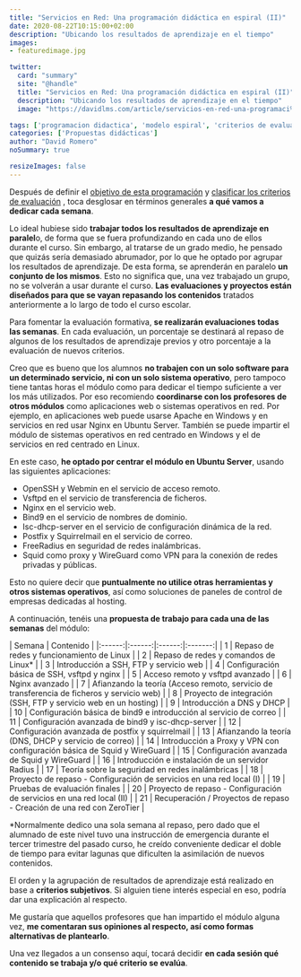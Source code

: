 ```yaml
---
title: "Servicios en Red: Una programación didáctica en espiral (II)"
date: 2020-08-22T10:15:00+02:00
description: "Ubicando los resultados de aprendizaje en el tiempo"
images:
- featuredimage.jpg

twitter:
  card: "summary"
  site: "@handle"
  title: "Servicios en Red: Una programación didáctica en espiral (II)"
  description: "Ubicando los resultados de aprendizaje en el tiempo"
  image: "https://davidlms.com/article/servicios-en-red-una-programaci%C3%B3n-did%C3%A1ctica-en-espiral/featuredimage.jpg"

tags: ['programacion didactica', 'modelo espiral', 'criterios de evaluacion', 'contenidos', 'temporalización', 'servicios en red']
categories: ['Propuestas didácticas']
author: "David Romero"
noSummary: true

resizeImages: false
---
```

Después de definir el  [objetivo de esta programación](https://davidlms.com/article/girando-alrededor-del-aprendizaje-una-programaci%C3%B3n-did%C3%A1ctica-en-espiral/)  y  [clasificar los criterios de evaluación](https://davidlms.com/article/servicios-en-red-una-programaci%C3%B3n-did%C3%A1ctica-en-espiral/) , toca desglosar en términos generales **a qué vamos a dedicar cada semana**.

Lo ideal hubiese sido **trabajar todos los resultados de aprendizaje en paralel**o, de forma que se fuera profundizando en cada uno de ellos durante el curso. Sin embargo, al tratarse de un grado medio, he pensado que quizás sería demasiado abrumador, por lo que he optado por agrupar los resultados de aprendizaje. De esta forma, se aprenderán en paralelo **un conjunto de los mismos**. Esto no significa que, una vez trabajado un grupo, no se volverán a usar durante el curso. **Las evaluaciones y proyectos están diseñados para que se vayan repasando los contenidos** tratados anteriormente a lo largo de todo el curso escolar.

Para fomentar la evaluación formativa, **se realizarán evaluaciones todas las semanas**. En cada evaluación, un porcentaje se destinará al repaso de algunos de los resultados de aprendizaje previos y otro porcentaje a la evaluación de nuevos criterios.

Creo que es bueno que los alumnos **no trabajen con un solo software para un determinado servicio, ni con un solo sistema operativo**, pero tampoco tiene tantas horas el módulo como para dedicar el tiempo suficiente a ver los más utilizados. Por eso recomiendo **coordinarse con los profesores de otros módulos** como aplicaciones web o sistemas operativos en red. Por ejemplo, en aplicaciones web puede usarse Apache en Windows y en servicios en red usar Nginx en Ubuntu Server. También se puede impartir el módulo de sistemas operativos en red centrado en Windows y el de servicios en red centrado en Linux.

En este caso, **he optado por centrar el módulo en Ubuntu Server**, usando las siguientes aplicaciones:
* OpenSSH y Webmin en el servicio de acceso remoto.
* Vsftpd en el servicio de transferencia de ficheros.
* Nginx en el servicio web.
* Bind9 en el servicio de nombres de dominio.
* Isc-dhcp-server en el servicio de configuración dinámica de la red.
* Postfix y Squirrelmail en el servicio de correo.
* FreeRadius en seguridad de redes inalámbricas.
* Squid como proxy y WireGuard como VPN para la conexión de redes privadas y públicas.

Esto no quiere decir que **puntualmente no utilice otras herramientas y otros sistemas operativos**, así como soluciones de paneles de control de empresas dedicadas al hosting.

A continuación, tenéis una **propuesta de trabajo para cada una de las semanas** del módulo:

| Semana | Contenido |
|:------:|:------:|:------:|:-------:|
|   1   |   Repaso de redes y funcionamiento de Linux   |
|   2   |   Repaso de redes y comandos de Linux*   |
|   3   |   Introducción a SSH, FTP y servicio web   |
|   4   |   Configuración básica de SSH, vsftpd y nginx   |
|   5  |   Acceso remoto y vsftpd avanzado   |
|   6   |   Nginx avanzado   |
|   7   |   Afianzando la teoría (Acceso remoto, servicio de transferencia de ficheros y servicio web)   |
|   8   |   Proyecto de integración (SSH, FTP y servicio web en un hosting)   |
|   9   |   Introducción a DNS y DHCP   |
|   10   |   Configuración básica de bind9 e introducción al servicio de correo   |
|   11   |   Configuración avanzada de bind9 y isc-dhcp-server   |
|   12   |   Configuración avanzada de postfix y squirrelmail   |
|   13   |   Afianzando la teoría (DNS, DHCP y servicio de correo)   |
|   14   |   Introducción a Proxy y VPN con configuración básica de Squid y  WireGuard   |
|   15   |   Configuración avanzada de Squid y WireGuard   |
|   16   |   Introducción e instalación de un servidor Radius   |
|   17   |   Teoría sobre la seguridad en redes inalámbricas   |
|   18   |   Proyecto de repaso - Configuración de servicios en una red local (I)   |
|   19   |   Pruebas de evaluación finales   |
|   20   |   Proyecto de repaso - Configuración de servicios en una red local (II)   |
|   21   |   Recuperación / Proyectos de repaso - Creación de una red con ZeroTier   |

*Normalmente dedico una sola semana al repaso, pero dado que el alumnado de este nivel tuvo una instrucción de emergencia durante el tercer trimestre del pasado curso, he creído conveniente dedicar el doble de tiempo para evitar lagunas que dificulten la asimilación de nuevos contenidos.

El orden y la agrupación de resultados de aprendizaje está realizado en base a **criterios subjetivos**. Si alguien tiene interés especial en eso, podría dar una explicación al respecto.

Me gustaría que aquellos profesores que han impartido el módulo alguna vez, **me comentaran sus opiniones al respecto, así como formas alternativas de plantearlo**.

Una vez llegados a un consenso aquí, tocará decidir **en cada sesión qué contenido se trabaja y/o qué criterio se evalúa**.


